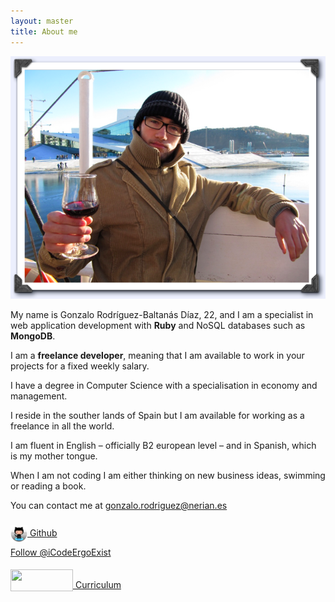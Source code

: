 ```yaml
---
layout: master
title: About me
---            
```


<div style='text-align: center'><img src='/images/avatar2.png'/></div>

My name is Gonzalo Rodríguez-Baltanás Díaz, 22, and I am a specialist in web application development with <b>Ruby</b> and NoSQL databases such as <b>MongoDB</b>.                                     
                                               
I am a <b>freelance developer</b>, meaning that I am available to work in your projects for a fixed weekly salary.

I have a degree in Computer Science with a specialisation in economy and management.

I reside in the souther lands of Spain but I am available for working as a freelance in all the world. 

I am fluent in English – officially B2 european level – and in Spanish, which is my mother tongue.

When I am not coding I am either thinking on new business ideas, swimming or reading a book.

You can contact me at <a href="mailto:gonzalo.rodriguez@nerian.es">gonzalo.rodriguez@nerian.es</a>   

<a href="https://github.com/Nerian" target='_blank'>
		<img class='second-image' STYLE="position:relative; top:9px" height="27" width="27" src="/images/github.png"/> 
		Github
</a>

<a href="http://twitter.com/iCodeErgoExist" class="twitter-follow-button" data-show-count="false">Follow @iCodeErgoExist</a>
<script src="http://platform.twitter.com/widgets.js" type="text/javascript"></script>

<a href="http://careers.stackoverflow.com/nerian" 
	target='_blank'>
	<img height="35" width="100" STYLE="position:relative; top:5px" src="http://sstatic.net/careers/Img/logo-careers-2-so.png?31e238"/>	
	Curriculum
</a>